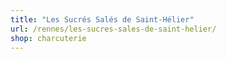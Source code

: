 ```yaml
---
title: "Les Sucrés Salés de Saint-Hélier"
url: /rennes/les-sucres-sales-de-saint-helier/
shop: charcuterie
---
```

